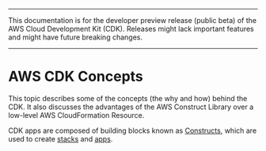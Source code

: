--------

This documentation is for the developer preview release \(public beta\) of the AWS Cloud Development Kit \(CDK\)\. Releases might lack important features and might have future breaking changes\.

--------

# AWS CDK Concepts<a name="concepts"></a>

This topic describes some of the concepts \(the why and how\) behind the CDK\. It also discusses the advantages of the AWS Construct Library over a low\-level AWS CloudFormation Resource\.

CDK apps are composed of building blocks known as [Constructs](constructs.md), which are used to create [stacks](https://awslabs.github.io/aws-cdk/refs/_aws-cdk_cdk.html#@aws-cdk/cdk.Stack) and [apps](https://awslabs.github.io/aws-cdk/refs/_aws-cdk_cdk.html#app)\.